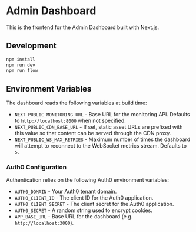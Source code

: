 # Admin Dashboard

This is the frontend for the Admin Dashboard built with Next.js.

## Development

```bash
npm install
npm run dev
npm run flow
```

## Environment Variables

The dashboard reads the following variables at build time:

- `NEXT_PUBLIC_MONITORING_URL` - Base URL for the monitoring API. Defaults to
  `http://localhost:8000` when not specified.
- `NEXT_PUBLIC_CDN_BASE_URL` - If set, static asset URLs are prefixed with this
  value so that content can be served through the CDN proxy.
- `NEXT_PUBLIC_WS_MAX_RETRIES` - Maximum number of times the dashboard will
  attempt to reconnect to the WebSocket metrics stream. Defaults to `5`.

### Auth0 Configuration

Authentication relies on the following Auth0 environment variables:

- `AUTH0_DOMAIN` - Your Auth0 tenant domain.
- `AUTH0_CLIENT_ID` - The client ID for the Auth0 application.
- `AUTH0_CLIENT_SECRET` - The client secret for the Auth0 application.
- `AUTH0_SECRET` - A random string used to encrypt cookies.
- `APP_BASE_URL` - Base URL for the dashboard (e.g. `http://localhost:3000`).
